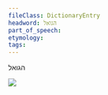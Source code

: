 ```yaml
---
fileClass: DictionaryEntry
headword: הגואל
part_of_speech: 
etymology: 
tags: 
---
```

הגואל

![](https://ia802902.us.archive.org/9/items/Yiddish-Dialect-Maps/Guggenheim-Gruenberg_karte_26.jpg)
